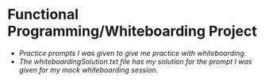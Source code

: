 # Functional Programming/Whiteboarding Project

* _Practice prompts I was given to give me practice with whiteboarding._
* _The whiteboardingSolution.txt file has my solution for the prompt I was given for my mock whiteboarding session._